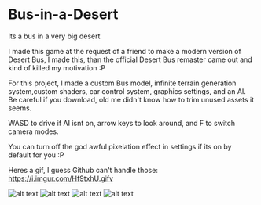 # Bus-in-a-Desert
Its a bus in a very big desert

I made this game at the request of a friend to make a modern version of Desert Bus, I made this, than the official Desert Bus remaster came out and kind of killed my motivation :P

For this project, I made a custom Bus model, infinite terrain generation system,custom shaders, car control system, graphics settings, and an AI. Be careful if you download, old me didn't know how to trim unused assets it seems.

WASD to drive if AI isnt on, arrow keys to look around, and F to switch camera modes.

You can turn off the god awful pixelation effect in settings if its on by default for you :P

Heres a gif, I guess Github can't handle those: https://i.imgur.com/Hf9txhU.gifv

![alt text](https://i.imgur.com/e6tlowE.png)
![alt text](https://i.imgur.com/TXuBH5M.png)
![alt text](https://imgur.com/MbB9R6W)
![alt text](https://i.imgur.com/d4hRNJn.png)
